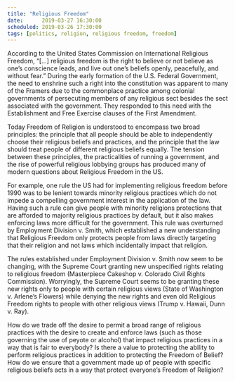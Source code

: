 ```yaml
---
title: "Religious Freedom"
date:      2019-03-27 16:30:00
scheduled: 2019-03-26 17:30:00
tags: [politics, religion, religious freedom, freedom]
---
```

According to the United States Commission on International Religious Freedom, “[…] religious freedom is the right to believe or not believe as one’s conscience leads, and live out one’s beliefs openly, peacefully, and without fear.” During the early formation of the U.S. Federal Government, the need to enshrine such a right into the constitution was apparent to many of the Framers due to the commonplace practice among colonial governments of persecuting members of any religious sect besides the sect associated with the government. They responded to this need with the Establishment and Free Exercise clauses of the First Amendment. 

Today Freedom of Religion is understood to encompass two broad principles: the principle that all people should be able to independently choose their religious beliefs and practices, and the principle that the law should treat people of different religious beliefs equally. The tension between these principles, the practicalities of running a government, and the  rise of powerful religious lobbying groups has produced many of modern questions about Religious Freedom in the US. 

For example, one rule the US had for implementing religious freedom before 1990 was to be lenient towards minority religious practices which do not impede a compelling government interest in the application of the law. Having such a rule can give people with minority religions protections that are afforded to majority religious practices by default, but it also makes enforcing laws more difficult for the government. This rule was overturned by Employment Division v. Smith, which established a new understanding that Religious Freedom only protects people from laws directly targeting that their religion and not laws which incidentally impact that religion. 

The rules established under Employment Division v. Smith now seem to be changing, with the Supreme Court granting new unspecified rights relating to religious freedom (Masterpiece Cakeshop v. Colorado Civil Rights Commission). Worryingly, the Supreme Court seems to be granting these new rights only to people with certain religious views (State of Washington v. Arlene’s Flowers) while denying the new rights and even old Religious Freedom rights to people with other religious views (Trump v. Hawaii, Dunn v. Ray). 

How do we trade off the desire to permit a broad range of religious practices with the desire to create and enforce laws (such as those governing the use of peyote or alcohol) that impact religious practices in a way that is fair to everybody? Is there a value to protecting the ability to perform religious practices in addition to protecting the Freedom of Belief? How do we ensure that a government made up of people with specific religious beliefs acts in a way that protect everyone’s Freedom of Religion?
